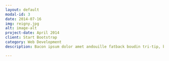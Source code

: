 ```yaml
---
layout: default
modal-id: 3
date: 2014-07-16
img: reigny.jpg
alt: image-alt
project-date: April 2014
client: Start Bootstrap
category: Web Development
description: Bacon ipsum dolor amet andouille fatback boudin tri-tip, beef sirloin drumstick alcatra sausage. Short ribs t-bone alcatra boudin ham hock ham. Turkey jowl cow biltong kevin. Cow short loin shoulder landjaeger swine pork belly t-bone turkey picanha.

---
```

